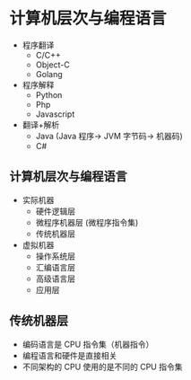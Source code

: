 # 计算机层次与编程语言

- 程序翻译
  - C/C++
  - Object-C
  - Golang
- 程序解释
  - Python
  - Php
  - Javascript
- 翻译+解析
  - Java (Java 程序-> JVM 字节码-> 机器码)
  - C#

## 计算机层次与编程语言

- 实际机器
  - 硬件逻辑层
  - 微程序机器层 (微程序指令集)
  - 传统机器层
- 虚拟机器
  - 操作系统层
  - 汇编语言层
  - 高级语言层
  - 应用层

## 传统机器层

- 编码语言是 CPU 指令集（机器指令）
- 编程语言和硬件是直接相关
- 不同架构的 CPU 使用的是不同的 CPU 指令集
